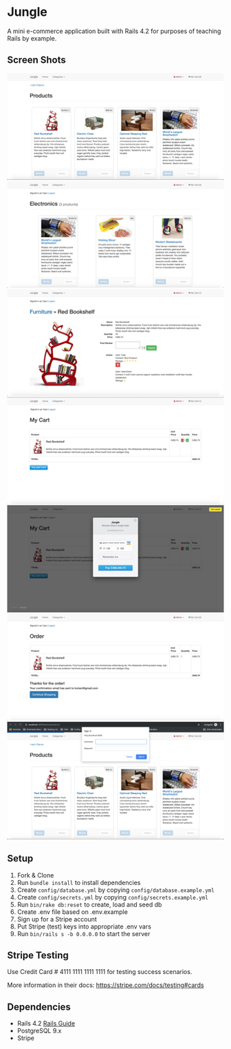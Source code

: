 # Jungle

A mini e-commerce application built with Rails 4.2 for purposes of teaching Rails by example.

## Screen Shots

!["Screenshot of Home_Page"](docs/home_page.png)
!["Screenshot of Categories_Page"](docs/categories.png)
!["Screenshot of Review_Page"](docs/review.png)
!["Screenshot of Cart_Page"](docs/cart.png)
!["Screenshot of Stripe_Page"](docs/stripe.png)
!["Screenshot of Confirmation"](docs/confirmation.png)
!["Screenshot of Admin"](docs/admin.png)

## Setup

1. Fork & Clone
2. Run `bundle install` to install dependencies
3. Create `config/database.yml` by copying `config/database.example.yml`
4. Create `config/secrets.yml` by copying `config/secrets.example.yml`
5. Run `bin/rake db:reset` to create, load and seed db
6. Create .env file based on .env.example
7. Sign up for a Stripe account
8. Put Stripe (test) keys into appropriate .env vars
9. Run `bin/rails s -b 0.0.0.0` to start the server

## Stripe Testing

Use Credit Card # 4111 1111 1111 1111 for testing success scenarios.

More information in their docs: <https://stripe.com/docs/testing#cards>

## Dependencies

* Rails 4.2 [Rails Guide](http://guides.rubyonrails.org/v4.2/)
* PostgreSQL 9.x
* Stripe
